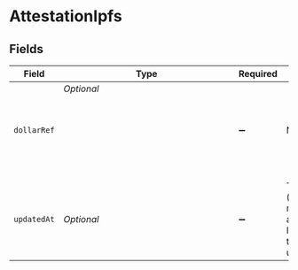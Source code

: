 # AttestationIpfs


## Fields

| Field                                                              | Type                                                               | Required                                                           | Description                                                        | Example                                                            |
| ------------------------------------------------------------------ | ------------------------------------------------------------------ | ------------------------------------------------------------------ | ------------------------------------------------------------------ | ------------------------------------------------------------------ |
| `dollarRef`                                                        | *Optional<Object>*                                                 | :heavy_minus_sign:                                                 | N/A                                                                |                                                                    |
| `updatedAt`                                                        | *Optional<Double>*                                                 | :heavy_minus_sign:                                                 | Timestamp (in milliseconds) at which IPFS export task was updated<br/> | 1587667174725                                                      |